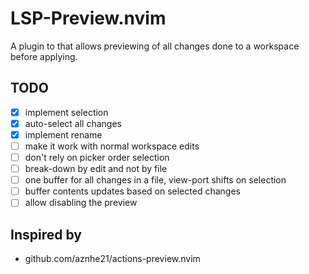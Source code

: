 # LSP-Preview.nvim

A plugin to that allows previewing of all changes done to a workspace before
applying.

## TODO

* [x] implement selection
* [x] auto-select all changes
* [x] implement rename
* [ ] make it work with normal workspace edits
* [ ] don't rely on picker order selection
* [ ] break-down by edit and not by file
* [ ] one buffer for all changes in a file, view-port shifts on selection
* [ ] buffer contents updates based on selected changes
* [ ] allow disabling the preview

## Inspired by

* github.com/aznhe21/actions-preview.nvim
